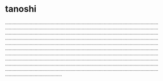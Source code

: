 # tanoshi
......................................................................................................................................................................................................................................................................................................................................................................................................................................................................................................................................................................................................................................................................................................................................................................................................................................................................................................................................................................................................................................................................................................................................................................................................................................................................................................................................